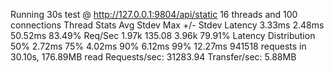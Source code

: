 Running 30s test @ http://127.0.0.1:9804/api/static
  16 threads and 100 connections
  Thread Stats   Avg      Stdev     Max   +/- Stdev
    Latency     3.33ms    2.48ms  50.52ms   83.49%
    Req/Sec     1.97k   135.08     3.96k    79.91%
  Latency Distribution
     50%    2.72ms
     75%    4.02ms
     90%    6.12ms
     99%   12.27ms
  941518 requests in 30.10s, 176.89MB read
Requests/sec:  31283.94
Transfer/sec:      5.88MB
